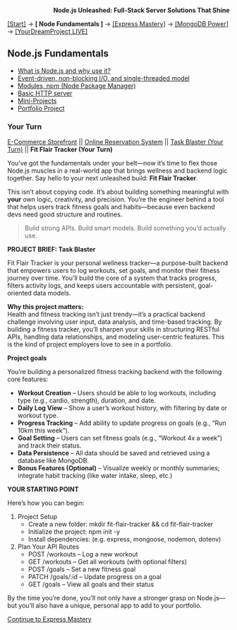**<p align="right">Node.js Unleashed: Full-Stack Server Solutions That Shine</p>**

[[Start]](../Introduction.md) → **[ Node Fundamentals ]** → [[Express Mastery]](../chapter-02/2-1.md) → [[MongoDB Power]](#mongodb) → [[YourDreamProject LIVE]](#project)

## Node.js Fundamentals
* [What is Node.js and why use it?](1-1.md)
* [Event-driven, non-blocking I/O, and single-threaded model](1-2.md)
* [Modules, npm (Node Package Manager)](1-3.md)
* [Basic HTTP server](1-4.md)
* [Mini-Projects](1-5.md)
* [Portfolio Project](#Portfolio-Project)

### Your Turn

[E-Commerce Storefront](1-6.md) || [Online Reservation System](1-6-2.md) || [Task Blaster (Your Turn)](1-6-3.md) || **Fit Flair Tracker (Your Turn)**

You’ve got the fundamentals under your belt—now it’s time to flex those Node.js muscles in a real-world app that brings wellness and backend logic together. Say hello to your next unleashed build: **Fit Flair Tracker**.

This isn’t about copying code. It’s about building something meaningful with **your** own logic, creativity, and precision. You’re the engineer behind a tool that helps users track fitness goals and habits—because even backend devs need good structure and routines.

> Build strong APIs. Build smart models. Build something you’d actually use.

**PROJECT BRIEF: Task Blaster**

Fit Flair Tracker is your personal wellness tracker—a purpose-built backend that empowers users to log workouts, set goals, and monitor their fitness journey over time. You’ll build the core of a system that tracks progress, filters activity logs, and keeps users accountable with persistent, goal-oriented data models.

**Why this project matters:**<br />
Health and fitness tracking isn’t just trendy—it’s a practical backend challenge involving user input, data analysis, and time-based tracking. By building a fitness tracker, you’ll sharpen your skills in structuring RESTful APIs, handling data relationships, and modeling user-centric features. This is the kind of project employers love to see in a portfolio.

**Project goals**

You’re building a personalized fitness tracking backend with the following core features:

- **Workout Creation** – Users should be able to log workouts, including type (e.g., cardio, strength), duration, and date.
- **Daily Log View** – Show a user’s workout history, with filtering by date or workout type.
- **Progress Tracking** – Add ability to update progress on goals (e.g., “Run 10km this week”).
- **Goal Setting** – Users can set fitness goals (e.g., “Workout 4x a week”) and track their status.
- **Data Persistence** – All data should be saved and retrieved using a database like MongoDB.
- **Bonus Features (Optional)** – Visualize weekly or monthly summaries; integrate habit tracking (like water intake, sleep, etc.)

**YOUR STARTING POINT**

Here’s how you can begin:

1. Project Setup
   - Create a new folder: mkdir fit-flair-tracker && cd fit-flair-tracker
   - Initialize the project: npm init -y
   - Install dependencies: (e.g. express, mongoose, nodemon, dotenv)
2. Plan Your API Routes
   - POST /workouts – Log a new workout
   - GET /workouts – Get all workouts (with optional filters)
   - POST /goals – Set a new fitness goal
   - PATCH /goals/:id – Update progress on a goal
   - GET /goals – View all goals and their status
        
By the time you’re done, you’ll not only have a stronger grasp on Node.js—but you’ll also have a unique, personal app to add to your portfolio.

[Continue to Express Mastery](../chapter-02/2-1.md)

